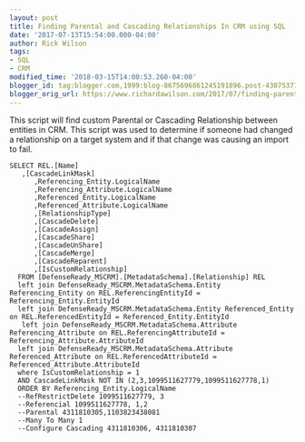 ```yaml
---
layout: post
title: Finding Parental and Cascading Relationships In CRM using SQL
date: '2017-07-13T15:54:00.000-04:00'
author: Rick Wilson
tags:
- SQL
- CRM
modified_time: '2018-03-15T14:00:53.260-04:00'
blogger_id: tag:blogger.com,1999:blog-8675696861245191896.post-4307537150546737568
blogger_orig_url: https://www.richardawilson.com/2017/07/finding-parental-and-cascading.html
---
```


This script will find custom Parental or Cascading Relationship between entities in CRM.  This script was used to determine if someone had changed a relationship on a target system and if that change was causing an import to fail.

    SELECT REL.[Name]
       ,[CascadeLinkMask]
          ,Referencing_Entity.LogicalName
          ,Referencing_Attribute.LogicalName
          ,Referenced_Entity.LogicalName
          ,Referenced_Attribute.LogicalName
          ,[RelationshipType]
          ,[CascadeDelete]
          ,[CascadeAssign]
          ,[CascadeShare]
          ,[CascadeUnShare]
          ,[CascadeMerge]
          ,[CascadeReparent]
          ,[IsCustomRelationship]
      FROM [DefenseReady_MSCRM].[MetadataSchema].[Relationship] REL
      left join DefenseReady_MSCRM.MetadataSchema.Entity Referencing_Entity on REL.ReferencingEntityId = Referencing_Entity.EntityId
      left join DefenseReady_MSCRM.MetadataSchema.Entity Referenced_Entity on REL.ReferencedEntityId = Referenced_Entity.EntityId
       left join DefenseReady_MSCRM.MetadataSchema.Attribute Referencing_Attribute on REL.ReferencingAttributeId = Referencing_Attribute.AttributeId
      left join DefenseReady_MSCRM.MetadataSchema.Attribute Referenced_Attribute on REL.ReferencedAttributeId = Referenced_Attribute.AttributeId
      where IsCustomRelationship = 1
      AND CascadeLinkMask NOT IN (2,3,1099511627779,1099511627778,1)
      ORDER BY Referencing_Entity.LogicalName
      --RefRestrictDelete 1099511627779, 3
      --Referencial 1099511627778, 1,2
      --Parental 4311810305,1103823438081
      --Many To Many 1
      --Configure Cascading 4311810306, 4311810307
    

